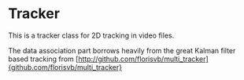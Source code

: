 # Tracker

This is a tracker class for 2D tracking in video files. 

The data association part borrows heavily from the great Kalman filter based tracking from [http://github.com/florisvb/multi_tracker]{github.com/florisvb/multi_tracker}

